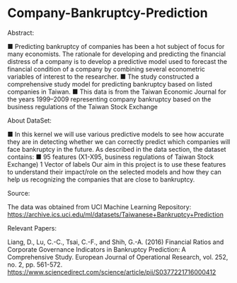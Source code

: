 # Company-Bankruptcy-Prediction


Abstract:

■ Predicting bankruptcy of companies has been a hot subject of focus for many economists. The rationale for developing and predicting the financial distress of a company is to develop a predictive model used to forecast the financial condition of a company by combining several econometric variables of interest to the researcher.
■ The study constructed a comprehensive study model for predicting bankruptcy based on listed companies in Taiwan.
■ This data is from the Taiwan Economic Journal for the years 1999–2009 representing company bankruptcy based on the business regulations of the Taiwan Stock Exchange

About DataSet:

■ In this kernel we will use various predictive models to see how accurate they are in detecting whether we can correctly predict which companies will face bankruptcy in the future. As described in the data section, the dataset contains:
■ 95 features (X1-X95, business regulations of Taiwan Stock Exchange) 1 Vector of labels Our aim in this project is to use these features to understand their impact/role on the selected models and how they can help us recognizing the companies that are close to bankruptcy.

Source:

The data was obtained from UCI Machine Learning Repository: https://archive.ics.uci.edu/ml/datasets/Taiwanese+Bankruptcy+Prediction

Relevant Papers:

Liang, D., Lu, C.-C., Tsai, C.-F., and Shih, G.-A. (2016) Financial Ratios and Corporate Governance Indicators in Bankruptcy Prediction: A Comprehensive Study. European Journal of Operational Research, vol. 252, no. 2, pp. 561-572.
https://www.sciencedirect.com/science/article/pii/S0377221716000412
